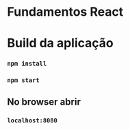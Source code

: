 # Fundamentos React

# Build da aplicação
### `npm install`
### `npm start`

## No browser abrir
### `localhost:8080`
